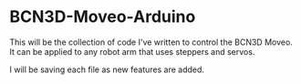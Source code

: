 # BCN3D-Moveo-Arduino
This will be the collection of code I've written to control the BCN3D Moveo. It can be applied to any robot arm that uses steppers and servos.


I will be saving each file as new features are added.

